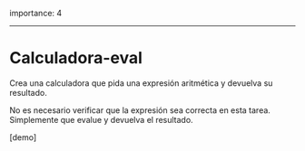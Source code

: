 importance: 4

---

# Calculadora-eval

Crea una calculadora que pida una expresión aritmética y devuelva su resultado.

No es necesario verificar que la expresión sea correcta en esta tarea. Simplemente que evalue y devuelva el resultado.

[demo]
